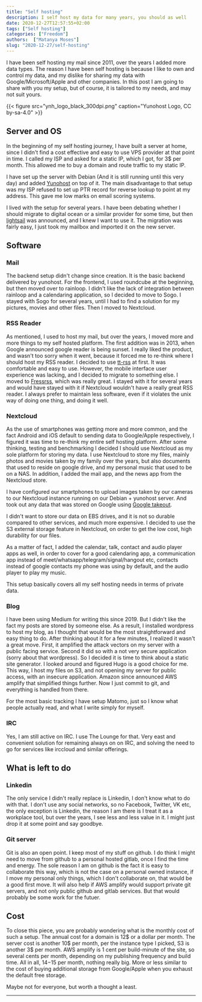 ```yaml
---
title: "Self hosting"
description: I self host my data for many years, you should as well
date: 2020-12-27T12:57:55+02:00
tags: ["Self hosting"]
categories: ["Freedom"]
authors:  ["Matanya Moses"]
slug: "2020-12-27/self-hosting"
---
```


I have been self hosting my mail since 2011, over the years I added more data types. The reason I have been self hosting is because I like to own and control my data, and my dislike for sharing my data with Google/Microsoft/Apple and other companies. In this post I am going to share with you my setup, but of course, it is tailored to my needs, and may not suit yours.

{{< figure src="ynh_logo_black_300dpi.png" caption="Yunohost Logo, CC by-sa-4.0" >}}

## Server and OS

In the beginning of my self hosting journey, I have built a server at home,
since I didn't find a cost effective and easy to use VPS provider at that point
in time. I called my ISP and asked for a static IP, which I got, for 3$ per
month. This allowed me to buy a domain and route traffic to my static IP. 

I have set up the server with Debian (And it is still running until this very
day) and added [Yunohost](https://yunohost.org) on top of it. The main
disadvantage to that setup was my ISP refused to set up PTR record for reverse
lookup to point at my address. This gave me low marks on email scoring systems. 

I lived with the setup for several years. I have been debating whether I should
migrate to digital ocean or a similar provider for some time, but then
[lightsail](https://aws.amazon.com/lightsail/) was announced, and I knew I want
to use it. The migration was fairly easy, I just took my mailbox and imported it
on the new server. 

## Software
### Mail

The backend setup didn't change since creation. It is the basic backend delivered by yunohost. For the frontend, I used roundcube at the beginning, but then moved over to rainloop. I didn't like the lack of integration between rainloop and a calendaring application, so I decided to move to Sogo. I stayed with Sogo for
several years, until I had to find a solution for my pictures, movies and other
files. Then I moved to Nextcloud.

### RSS Reader

As mentioned, I used to host my mail, but over the years, I moved more and more
things to my self hosted platform. The first addition was in 2013, when Google
announced google reader is being sunset. I really liked the product, and wasn't
too sorry when it went, because it forced me to re-think where I should host my
RSS reader. I decided to use [tt-rss](tt-rss.org) at first. It was comfortable
and easy to use. However, the mobile interface user experience was lacking, and
I decided to migrate to something else. I moved to [Fressrss](https://www.freshrss.org), which was really great. I stayed with it for several years and would have stayed with it if Nextcloud wouldn't have a really great RSS reader. I always prefer to maintain less software, even if it violates the unix way of doing one thing, and doing it well. 

### Nextcloud

As the use of smartphones was getting more and more common, and the fact Android and iOS default to sending data to Google/Apple respectively, I figured it was time to re-think my entire self hosting platform. After some thinking, testing and benchmarking I decided I should use Nextcloud as my sole platform for storing my data. I use Nextcloud to store my files, mainly photos and movies taken by my family over the years, but also documents that used to reside on google drive, and my personal music that used to be on a NAS. In addition, I added the mail app, and the news app from the Nextcloud store.

I have configured our smartphones to upload images taken by our cameras to our Nextcloud instance running on our Debian + yunohost server. And took out any data that was stored on Google using [Google takeout](https://takeout.google.com). 

I didn't want to store our data on EBS drives, and it is not so durable compared to other services, and much more expensive. I decided to use the S3 external storage feature in Nextcloud, on order to get the low cost, high durability for our files. 

As a matter of fact, I added the calendar, talk, contact and audio player apps as well, in order to cover for a good calendaring app, a communication app instead of meet/whatsapp/telegram/signal/hangout etc, contacts instead of google contacts my phone was using by default, and the audio player to play my music. 

This setup basically covers all my self hosting needs in terms of private data.

### Blog

I have been using Medium for writing this since 2019. But I didn't like the fact my posts are stored by someone else. As a result, I installed wordpress to host my blog, as I thought that would be the most straightforward and easy thing to do. After thinking about it for a few minutes, I realized it wasn't a great move. First, it amplified the attack vectors on my server with a public facing service. Second it did so with a not very secure application (sorry about that wordpress). So I decided it is time to think about a static site generator. I looked around and figured Hugo is a good choice for me. This way, I host my files on S3, and not opening my server for public access, with an insecure application. Amazon since announced AWS amplify that simplified things further. Now I just commit to git, and everything is handled from there.

For the most basic tracking I have setup Matomo, just so I know what people
actually read, and what I write simply for myself. 

### IRC

Yes, I am still active on IRC. I use The Lounge for that. Very east and convenient solution for remaining always on on IRC, and solving the need to go for services like irccloud and similar offerings.

## What is left to do
### Linkedin

The only service I didn't really replace is Linkedin, I don't know what to do with that. I don't use any social networks, so no Facebook, Twitter, VK etc, the only exception is Linkedin, the reason I am there is I treat it as a workplace tool, but over the years, I see less and less value in it. I might just drop it at some point and say goodbye.

### Git server

Git is also an open point. I keep most of my stuff on github. I do think I might need to move from github to a personal hosted gitlab, once I find the time and energy. The sole reason I am on github is the fact it is easy to collaborate this way, which is not the case on a personal owned instance, if I move my personal only things, which I don't collaborate on, that would be a good first move. It will also help if AWS amplify would support private git servers, and not only public github and gitlab services. But that would probably be some work for the futuer. 

## Cost

To close this piece, you are probably wondering what is the monthly cost of such a setup. The annual cost for a domain is 12$ or a dollar per month. The server cost is another 10$ per month, per the instance type I picked, S3 is another 3$ per month. AWS amplify is 1 cent per build-minute of the site, so several cents per month, depending on my publishing frequency and build time. All in all, 14$-15$ per month, nothing really big. More or less similar to the cost of buying additional storage from Google/Apple when you exhaust the default free storage. 

Maybe not for everyone, but worth a thought a least. 

---
